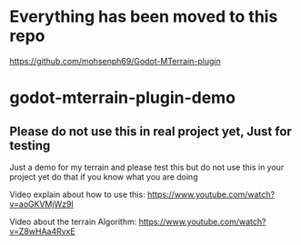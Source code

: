 # Everything has been moved to this repo
https://github.com/mohsenph69/Godot-MTerrain-plugin
# godot-mterrain-plugin-demo
## Please do not use this in real project yet, Just for testing
Just a demo for my terrain and please test this but do not use this in your project yet do that if you know what you are doing

Video explain about how to use this:
https://www.youtube.com/watch?v=aoGKVMjWz9I

Video about the terrain Algorithm:
https://www.youtube.com/watch?v=Z8wHAa4RvxE
